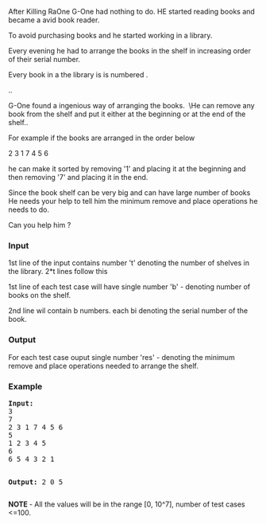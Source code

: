 <p>After Killing RaOne G-One had nothing to do. HE started reading books and became a avid book reader.</p>
<p>To avoid purchasing books and he started working in a library.</p>
<p>Every evening he had to arrange the books in the shelf in increasing order of their serial number.</p>
<p>Every book in a the library is is numbered .</p>
<p>..</p>
<p>G-One found a ingenious way of arranging the books.&nbsp; \He can remove any book from the shelf and put it either at the beginning or at the end of the shelf..</p>
<p>For example if the books are arranged in the order below</p>
<p>2 3 1 7 4 5 6</p>
<p>he can make it sorted by removing '1' and placing it at the beginning and then removing '7' and placing it in the end.</p>
<p>Since the book shelf can be very big and can have large number of books He needs your help to tell him the minimum remove and place operations he needs to do.</p>
<p>Can you help him ?</p>

<h3>Input</h3>
<p>1st line of the input contains number 't' denoting the number of shelves in the library. 2*t lines follow this</p>
<p>1st line of each test case will have single number 'b' - denoting number of books on the shelf.</p>
<p>2nd line wil contain b numbers. each bi denoting the serial number of the book.</p>

<h3>Output</h3>
<p>For each test case ouput single number 'res' - denoting the minimum remove and place operations needed to arrange the shelf.</p>

<h3>Example</h3>
<pre><strong>Input:</strong>
3
7
2 3 1 7 4 5 6
5
1 2 3 4 5
6
6 5 4 3 2 1

<b>Output:</b>
2
0
5</pre>

<p><strong>NOTE </strong>- All the values will be in the range [0, 10^7], number of test cases &lt;=100.</p>